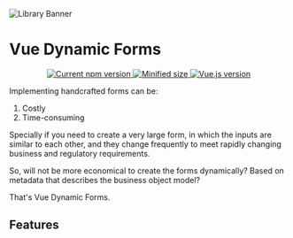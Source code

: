 ![Library Banner](https://res.cloudinary.com/alvarosaburido/image/upload/v1589993773/portfolio/web/vue-dynamic-forms/open-graph-preview_kv4glm.png)

# Vue Dynamic Forms

<p align="center">
  <a href="https://www.npmjs.com/package/@asigloo/vue-dynamic-forms">
    <img src="https://badgen.net/npm/v/@asigloo/vue-dynamic-forms" alt="Current npm version">
  </a>
  <a href="https://bundlephobia.com/result?p=@asigloo/vue-dynamic-forms@0.1.2">
    <img src="https://flat.badgen.net/bundlephobia/min/@asigloo/vue-dynamic-forms" alt="Minified size">
  </a>
  <a href="https://vuejs.org">
    <img src="https://flat.badgen.net/badge/vue.js/2.6.x/4fc08d?icon=github" alt="Vue.js version">
  </a>
</p>

Implementing handcrafted forms can be:

1. Costly
2. Time-consuming

Specially if you need to create a very large form, in which the inputs are similar to each other, and they change frequently to meet rapidly changing business and regulatory requirements.

So, will not be more economical to create the forms dynamically? Based on metadata that describes the business object model?

That's Vue Dynamic Forms.

## Features

<Features />

